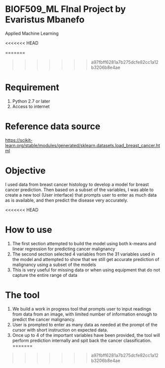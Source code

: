# BIOF509_ML FInal Project by Evaristus Mbanefo
Applied Machine Learning

<<<<<<< HEAD


=======
>>>>>>> a97fbff6281a7b275dcfe82cc1a12b3206b8e4ae
# Requirement
1. Python 2.7 or later
2. Access to internet

# Reference data source
https://scikit-learn.org/stable/modules/generated/sklearn.datasets.load_breast_cancer.html

# Objective
I used data from breast cancer histology to develop a model for breast cancer prediction. Then based on a subset of the variables, I was able to create a new tool (User interface) that prompts user to enter as much data as is available, and then predict the disease very accurately. 

<<<<<<< HEAD
# How to use
1. The first section attempted to build the model using both k-means and linear regression for predicting cancer malignancy
2. The second section selected 4 variables from the 31 variables used in the model and attempted to show that we still get accurate prediction  of malignancy using a subset of the models
3. This is very useful for missing data or when using equipment that do  not capture the entire range of data

# The tool
1. We build a work in progress tool that prompts user to input readings from data from an image, with limited number of information enough to predict the cancer malignancy.
2. User is prompted to enter as many data as needed at the prompt of the cursor with short instruction on expected data.
3. Once up to 4 of the important variables have been provided, the tool will perform prediction internally and spit back the cancer classification.
=======


>>>>>>> a97fbff6281a7b275dcfe82cc1a12b3206b8e4ae

